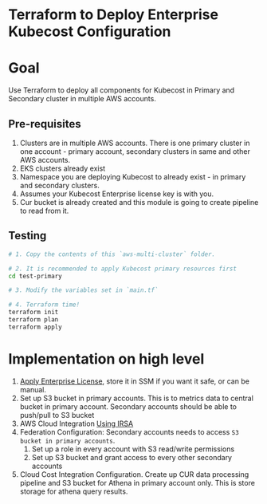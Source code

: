 # Terraform to Deploy Enterprise Kubecost Configuration

# Goal 
Use Terraform to deploy all components for Kubecost in Primary and Secondary cluster in multiple AWS accounts.

## Pre-requisites

1. Clusters are in multiple AWS accounts. There is one primary cluster in one account - primary account, secondary clusters in same and other AWS accounts. 
1. EKS clusters already exist
1. Namespace you are deploying Kubecost to already exist - in primary and secondary clusters.
1. Assumes your Kubecost Enterprise license key is with you.
1. Cur bucket is already created and this module is going to create pipeline to read from it.

## Testing

```bash
# 1. Copy the contents of this `aws-multi-cluster` folder.

# 2. It is recommended to apply Kubecost primary resources first
cd test-primary

# 3. Modify the variables set in `main.tf`

# 4. Terraform time!
terraform init
terraform plan
terraform apply
```

# Implementation on high level

1. [Apply Enterprise License](https://docs.kubecost.com/install-and-configure/advanced-configuration/add-key), store it in SSM if you want it safe, or can be manual.
1. Set up S3 bucket in primary accounts. This is to metrics data to central bucket in primary account. Secondary accounts should be able to push/pull to S3 bucket
1. AWS Cloud Integration [Using IRSA](https://docs.kubecost.com/install-and-configure/install/cloud-integration/aws-cloud-integrations/aws-cloud-integration-using-irsa)
1. Federation Configuration: Secondary accounts needs to access `S3 bucket in primary accounts`. 
    1. Set up a role in every account with S3 read/write permissions
    1. Set up S3 bucket and  grant access to every other secondary accounts
1. Cloud Cost Integration Configuration. Create up CUR data processing pipeline and S3 bucket for Athena in primary account only. This is store storage for athena query results.
